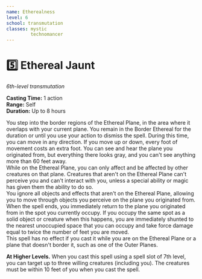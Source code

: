 ```yaml
---
name: Etherealness
level: 6
school: transmutation
classes: mystic
         technomancer
---
```


# :five: Ethereal Jaunt

_6th-level transmutation_ 

**Casting Time:** 1 action    
**Range:** Self    
**Duration:** Up to 8 hours 

You step into the border regions of the Ethereal Plane, in the area where it overlaps with your current plane. You remain in the Border Ethereal for the duration or until you use your action to dismiss the spell. During this time, you can move in any direction. If you move up or down, every foot of movement costs an extra foot. You can see and hear the plane you originated from, but everything there looks gray, and you can't see anything more than 60 feet away.    
While on the Ethereal Plane, you can only affect and be affected by other creatures on that plane. Creatures that aren't on the Ethereal Plane can't perceive you and can't interact with you, unless a special ability or magic has given them the ability to do so.    
You ignore all objects and effects that aren't on the Ethereal Plane, allowing you to move through objects you perceive on the plane you originated from.    
When the spell ends, you immediately return to the plane you originated from in the spot you currently occupy. If you occupy the same spot as a solid object or creature when this happens, you are immediately shunted to the nearest unoccupied space that you can occupy and take force damage equal to twice the number of feet you are moved.    
This spell has no effect if you cast it while you are on the Ethereal Plane or a plane that doesn't border it, such as one of the Outer Planes. 

**At Higher Levels.** When you cast this spell using a spell slot of 7th level, you can target up to three willing creatures (including you). The creatures must be within 10 feet of you when you cast the spell. 